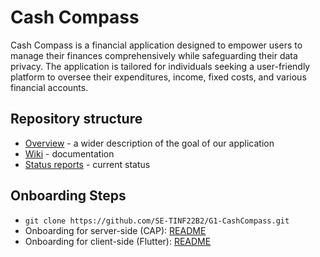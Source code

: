 # Cash Compass
Cash Compass is a financial application designed to empower users to manage their finances comprehensively while safeguarding their data privacy. The application is tailored for individuals seeking a user-friendly platform to oversee their expenditures, income, fixed costs, and various financial accounts.

## Repository structure
- [Overview](https://github.com/SE-TINF22B2/G1-CashCompass/wiki/big-picture) - a wider description of the goal of our application
- [Wiki](https://github.com/SE-TINF22B2/G1-CashCompass/wiki) - documentation
- [Status reports](https://github.com/SE-TINF22B2/G1-CashCompass/discussions/categories/status-reports) - current status

## Onboarding Steps
- `git clone https://github.com/SE-TINF22B2/G1-CashCompass.git`
- Onboarding for server-side (CAP): [README](https://github.com/SE-TINF22B2/G1-CashCompass/blob/main/server/README.md)
- Onboarding for client-side (Flutter): [README](https://github.com/SE-TINF22B2/G1-CashCompass/blob/main/client/cashcompass/README.md)




